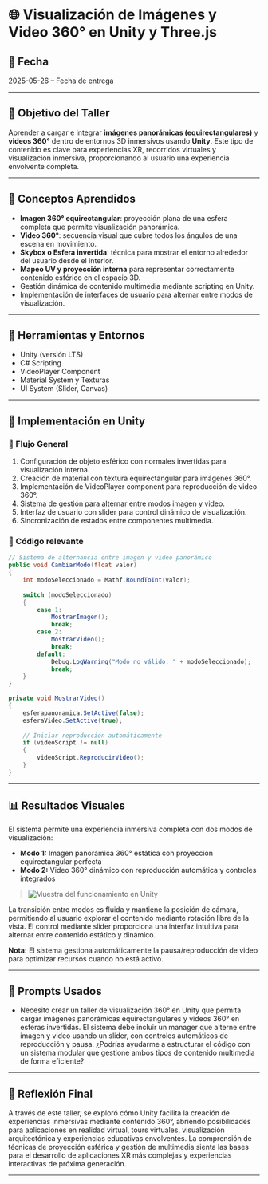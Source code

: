 # 🌐 Visualización de Imágenes y Video 360° en Unity y Three.js

## 📅 Fecha
2025-05-26 – Fecha de entrega

---

## 🎯 Objetivo del Taller

Aprender a cargar e integrar **imágenes panorámicas (equirectangulares)** y **videos 360°** dentro de entornos 3D inmersivos usando **Unity**. Este tipo de contenido es clave para experiencias XR, recorridos virtuales y visualización inmersiva, proporcionando al usuario una experiencia envolvente completa.

---

## 🧠 Conceptos Aprendidos

- **Imagen 360° equirectangular**: proyección plana de una esfera completa que permite visualización panorámica.
- **Video 360°**: secuencia visual que cubre todos los ángulos de una escena en movimiento.
- **Skybox o Esfera invertida**: técnica para mostrar el entorno alrededor del usuario desde el interior.
- **Mapeo UV y proyección interna** para representar correctamente contenido esférico en el espacio 3D.
- Gestión dinámica de contenido multimedia mediante scripting en Unity.
- Implementación de interfaces de usuario para alternar entre modos de visualización.

---

## 🔧 Herramientas y Entornos

- Unity (versión LTS)
- C# Scripting
- VideoPlayer Component
- Material System y Texturas
- UI System (Slider, Canvas)

---

## 🧪 Implementación en Unity

### 🔹 Flujo General
1. Configuración de objeto esférico con normales invertidas para visualización interna.
2. Creación de material con textura equirectangular para imágenes 360°.
3. Implementación de VideoPlayer component para reproducción de video 360°.
4. Sistema de gestión para alternar entre modos imagen y video.
5. Interfaz de usuario con slider para control dinámico de visualización.
6. Sincronización de estados entre componentes multimedia.

### 🔹 Código relevante

```csharp
// Sistema de alternancia entre imagen y video panorámico
public void CambiarModo(float valor)
{
    int modoSeleccionado = Mathf.RoundToInt(valor);
    
    switch (modoSeleccionado)
    {
        case 1:
            MostrarImagen();
            break;
        case 2:
            MostrarVideo();
            break;
        default:
            Debug.LogWarning("Modo no válido: " + modoSeleccionado);
            break;
    }
}

private void MostrarVideo()
{
    esferapanoramica.SetActive(false);
    esferaVideo.SetActive(true);
    
    // Iniciar reproducción automáticamente
    if (videoScript != null)
    {
        videoScript.ReproducirVideo();
    }
}
```

---

## 📊 Resultados Visuales

El sistema permite una experiencia inmersiva completa con dos modos de visualización:
- **Modo 1:** Imagen panorámica 360° estática con proyección equirectangular perfecta
- **Modo 2:** Video 360° dinámico con reproducción automática y controles integrados

> ![Muestra del funcionamiento en Unity](https://github.com/Jul1014/Compuvisual-General/blob/master/2025_05_26_Taller13_Visualizacion_Imagenes_Video/Unity/GifVisualizImgVideo.gif)


La transición entre modos es fluida y mantiene la posición de cámara, permitiendo al usuario explorar el contenido mediante rotación libre de la vista. El control mediante slider proporciona una interfaz intuitiva para alternar entre contenido estático y dinámico.

**Nota:** El sistema gestiona automáticamente la pausa/reproducción de video para optimizar recursos cuando no está activo.

---

## 🧩 Prompts Usados

- Necesito crear un taller de visualización 360° en Unity que permita cargar imágenes panorámicas equirectangulares y videos 360° en esferas invertidas. El sistema debe incluir un manager que alterne entre imagen y video usando un slider, con controles automáticos de reproducción y pausa. ¿Podrías ayudarme a estructurar el código con un sistema modular que gestione ambos tipos de contenido multimedia de forma eficiente?

---

## 💬 Reflexión Final

A través de este taller, se exploró cómo Unity facilita la creación de experiencias inmersivas mediante contenido 360°, abriendo posibilidades para aplicaciones en realidad virtual, tours virtuales, visualización arquitectónica y experiencias educativas envolventes. La comprensión de técnicas de proyección esférica y gestión de multimedia sienta las bases para el desarrollo de aplicaciones XR más complejas y experiencias interactivas de próxima generación.

---
